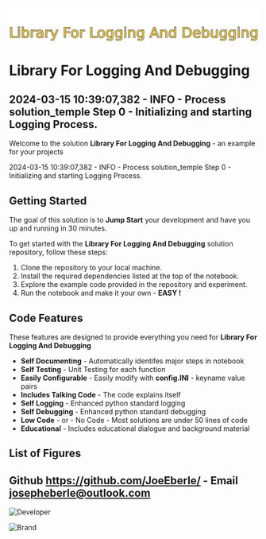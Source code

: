 ![Image image_filename](solution_sign.png)
    
# Library For Logging And Debugging 

## 2024-03-15 10:39:07,382 - INFO - Process solution_temple Step 0 - Initializing and starting Logging Process.

    
Welcome to the solution **Library For Logging And Debugging** - an example for your projects

2024-03-15 10:39:07,382 - INFO - Process solution_temple Step 0 - Initializing and starting Logging Process.

## Getting Started

The goal of this solution is to **Jump Start** your development and have you up and running in 30 minutes. 

To get started with the **Library For Logging And Debugging** solution repository, follow these steps:
1. Clone the repository to your local machine.
2. Install the required dependencies listed at the top of the notebook.
3. Explore the example code provided in the repository and experiment.
4. Run the notebook and make it your own - **EASY !**
    
## Code Features

These features are designed to provide everything you need for **Library For Logging And Debugging** 

- **Self Documenting** - Automatically identifes major steps in notebook 
- **Self Testing** - Unit Testing for each function
- **Easily Configurable** - Easily modify with **config.INI** - keyname value pairs
- **Includes Talking Code** - The code explains itself 
- **Self Logging** - Enhanced python standard logging   
- **Self Debugging** - Enhanced python standard debugging
- **Low Code** - or - No Code  - Most solutions are under 50 lines of code
- **Educational** - Includes educational dialogue and background material

    
## List of Figures
 
    

## Github https://github.com/JoeEberle/ - Email  josepheberle@outlook.com 
    
![Developer](developer.png)

![Brand](brand.png)
    